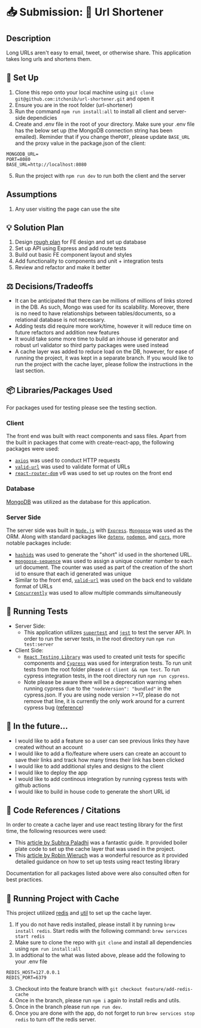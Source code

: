 # 📥  Submission: 🔗 Url Shortener 

## Description
Long URLs aren't easy to email, tweet, or otherwise share. This application takes long urls and shortens them. 

## 🌱 Set Up
1. Clone this repo onto your local machine using `git clone git@github.com:itchonib/url-shortener.git` and open it
2. Ensure you are in the root folder (url-shortener)
3. Run the command `npm run install:all` to install all client and server-side dependicies 
4. Create and .env file in the root of your directory. Make sure your .env file has the below set up (the MongoDB connection string has been emailed). Reminder that if you change the`PORT`, please update `BASE_URL` and the proxy value in the package.json of the client:
```
MONGODB_URL=
PORT=8080
BASE_URL=http://localhost:8080
```
5. Run the project with `npm run dev` to run both the client and the server

## Assumptions 

1. Any user visiting the page can use the site 

## 💡 Solution Plan 

1. Design [rough plan](https://www.figma.com/file/HknyxyN6SrUzUl3bivfCv3/Snip-It?node-id=0%3A1) for FE design and set up database
2. Set up API using Express and add route tests 
3. Build out basic FE component layout and styles
4. Add functionality to components and unit + integration tests
5. Review and refactor and make it better   

## ⚖️ Decisions/Tradeoffs 
- It can be anticipated that there can be millions of millions of links stored in the DB. As such, Mongo was used for its scalability. Moreover, there is no need to have relationships between tables/documents, so a relational database is not necessary. 
- Adding tests did require more work/time, however it will reduce time on future refactors and addition new features 
- It would take some more time to build an inhouse id generator and robust url validator so third party packages were used instead
- A cache layer was added to reduce load on the DB, however, for ease of running the project, it was kept in a separate branch. If you would like to run the project with the cache layer, please follow the instructions in the last section.

## 📦 Libraries/Packages Used 

For packages used for testing please see the testing section.

### Client 
The front end was built with react components and sass files. Apart from the built in packages that come with create-react-app, the following packages were used:
- [`axios`](https://www.npmjs.com/package/axios) was used to conduct HTTP requests
- [`valid-url`](https://www.npmjs.com/package/valid-url) was used to validate format of URLs 
- [`react-router-dom`](https://www.npmjs.com/package/react-router-dom) v6 was used to set up routes on the front end

### Database
[MongoDB](https://www.mongodb.com/) was utilized as the database for this application.

### Server Side 
The server side was built in [`Node.js`](https://nodejs.org/en/) with [`Express`](https://expressjs.com/). [`Mongoose`](https://mongoosejs.com/) was used as the ORM. Along with standard packages like [`dotenv`](https://www.npmjs.com/package/dotenv), [`nodemon`](https://www.npmjs.com/package/nodemon), and [`cors`](https://www.npmjs.com/package/cors), more notable packages include:  
- [`hashids`](https://www.npmjs.com/package/hashids) was used to generate the "short" id used in the shortened URL. 
- [`mongoose-sequence`](https://www.npmjs.com/package/mongoose-sequence) was used to assign a unique counter number to each url document. The counter was used as part of the creation of the short id to ensure that each id generated was unique 
- Similar to the front end, [`valid-url`](https://www.npmjs.com/package/valid-url) was used on the back end to validate format of URLs 
- [`Concurrently`](https://www.npmjs.com/package/concurrently) was used to allow multiple commands simultaneously

## 🧪 Running Tests 
- Server Side: 
  - This application utilizes [`supertest`](https://www.npmjs.com/package/supertest) and [`jest`](https://www.npmjs.com/package/jest) to test the server API. In order to run the server tests, in the root directory run `npm run test:server`
- Client Side: 
  - [`React Testing Library`](https://testing-library.com/docs/react-testing-library/intro/) was used to created unit tests for specific components and [`Cypress`](https://www.cypress.io/) was used for intergration tests. To run unit tests from the root folder please `cd client && npm test`. To run cypress integration tests, in the root directory run `npm run cypress`.
  - Note please be aware there will be a deprecation warning when running cypress due to the `"nodeVersion": "bundled"` in the cypress.json. If you are using node version >=17, please do not remove that line, it is currently the only work around for a current cypress bug ([reference](https://github.com/cypress-io/cypress/issues/19320))

## 🔮 In the future...
- I would like to add a feature so a user can see previous links they have created without an account 
- I would like to add a flo/feature where users can create an account to save their links and track how many times their link has been clicked
- I would like to add additional styles and designs to the client
- I would like to deploy the app 
- I would like to add continous integration by running cypress tests with github actions
- I would like to build in house code to generate the short URL id 

## 📖 Code References / Citations

In order to create a cache layer and use react testing library for the first time, the following resources were used:  

- This [article by Subhra Paladhi](https://subhrapaladhi.medium.com/using-redis-with-nodejs-and-mongodb-28e5a39a2696) was a fantastic guide. It provided boiler plate code to set up the cache layer that was used in the project.  
- This [article by Robin Wieruch](https://www.robinwieruch.de/react-testing-library/) was a wonderful resource as it provided detailed guidance on how to set up tests using react testing library 

Documentation for all packages listed above were also consulted often for best practices. 

## 🏃 Running Project with Cache 

This project utilized [redis](https://redis.io/) and [util](https://www.npmjs.com/package/util) to set up the cache layer.

1. If you do not have redis installed, please install it by running `brew install redis`. Start redis with the following command: `brew services start redis` 
2. Make sure to clone the repo with `git clone` and install all dependencies using `npm run install:all`
3. In addtional to the what was listed above, please add the following to your .env file
```
REDIS_HOST=127.0.0.1
REDIS_PORT=6379
```
3. Checkout into the feature branch with `git checkout feature/add-redis-cache`
4. Once in the branch, please run `npm i` again to install redis and utils.
5. Once in the branch please run `npm run dev`. 
6. Once you are done with the app, do not forget to run `brew services stop redis` to turn off the redis server.  
